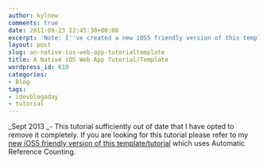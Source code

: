 ```yaml
---
author: kylnew
comments: true
date: 2011-09-23 12:45:30+00:00
excerpt: 'Note: I''ve created a new iOS5 friendly version of this template/tutorial.'
layout: post
slug: an-native-ios-web-app-tutorialtemplate
title: A Native iOS Web App Tutorial/Template
wordpress_id: 610
categories:
- Blog
tags:
- idevblogaday
- tutorial
---
```



_Sept 2013 _- This tutorial sufficiently out of date that I have opted to remove it completely. If you are looking for this tutorial please refer to my [ new iOS5 friendly version of this template/tutorial](http://www.kylnew.com/blog/an-ios5-ready-native-web-app-template/) which uses Automatic Reference Counting.


